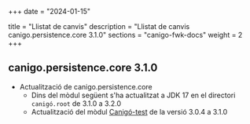 +++
date        = "2024-01-15"

title       = "Llistat de canvis"
description = "Llistat de canvis canigo.persistence.core 3.1.0"
sections    = "canigo-fwk-docs"
weight		= 2
+++

## canigo.persistence.core 3.1.0

- Actualització de canigo.persistence.core
  - Dins del mòdul següent s'ha actualitzat a JDK 17 en el directori `canigó.root` de 3.1.0 a 3.2.0
  - Actualització del mòdul [Canigó-test](/plataformes/canigo/documentacio-llibreries/canigo.test/3.1.0/) de la versió 3.0.4 a 3.1.0
